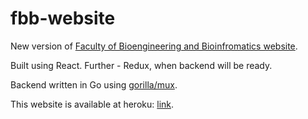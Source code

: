 # fbb-website

New version of [Faculty of Bioengineering and Bioinfromatics website](http://fbb.msu.ru/).

Built using React. Further - Redux, when backend will be ready.

Backend written in Go using [gorilla/mux](https://github.com/gorilla/mux).

This website is available at heroku: [link](www.broken.right.now).
